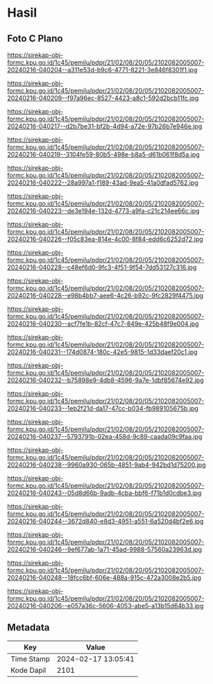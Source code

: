 # Hasil

## Foto C Plano

https://sirekap-obj-formc.kpu.go.id/1c45/pemilu/pdpr/21/02/08/20/05/2102082005007-20240216-040204--a311e53d-b9c6-4771-8221-3e846f8301f1.jpg

https://sirekap-obj-formc.kpu.go.id/1c45/pemilu/pdpr/21/02/08/20/05/2102082005007-20240216-040209--f97a96ec-8527-4423-a8c1-592d2bcb11fc.jpg

https://sirekap-obj-formc.kpu.go.id/1c45/pemilu/pdpr/21/02/08/20/05/2102082005007-20240216-040217--d2b7be31-bf2b-4d94-a72e-97b26b7e946e.jpg

https://sirekap-obj-formc.kpu.go.id/1c45/pemilu/pdpr/21/02/08/20/05/2102082005007-20240216-040219--3104fe59-80b5-498e-b8a5-d61b061f8d5a.jpg

https://sirekap-obj-formc.kpu.go.id/1c45/pemilu/pdpr/21/02/08/20/05/2102082005007-20240216-040222--28a997a1-f189-43ad-9ea5-41a0dfad5762.jpg

https://sirekap-obj-formc.kpu.go.id/1c45/pemilu/pdpr/21/02/08/20/05/2102082005007-20240216-040223--de3e194e-132d-4773-a9fa-c21c214ee66c.jpg

https://sirekap-obj-formc.kpu.go.id/1c45/pemilu/pdpr/21/02/08/20/05/2102082005007-20240216-040226--f05c83ea-814e-4c00-8f84-edd6c6252d72.jpg

https://sirekap-obj-formc.kpu.go.id/1c45/pemilu/pdpr/21/02/08/20/05/2102082005007-20240216-040228--c48ef6d0-9fc3-4f51-9f54-7dd53127c316.jpg

https://sirekap-obj-formc.kpu.go.id/1c45/pemilu/pdpr/21/02/08/20/05/2102082005007-20240216-040228--e98b4bb7-aee6-4c26-b92c-9fc2829f4475.jpg

https://sirekap-obj-formc.kpu.go.id/1c45/pemilu/pdpr/21/02/08/20/05/2102082005007-20240216-040230--acf7fe1b-82cf-47c7-849e-425b48f9e004.jpg

https://sirekap-obj-formc.kpu.go.id/1c45/pemilu/pdpr/21/02/08/20/05/2102082005007-20240216-040231--174d0874-180c-42e5-9815-1d33daef20c1.jpg

https://sirekap-obj-formc.kpu.go.id/1c45/pemilu/pdpr/21/02/08/20/05/2102082005007-20240216-040232--b75898e9-4db8-4596-9a7e-1dbf85674e92.jpg

https://sirekap-obj-formc.kpu.go.id/1c45/pemilu/pdpr/21/02/08/20/05/2102082005007-20240216-040233--1eb2f21d-da17-47cc-b034-fb989105675b.jpg

https://sirekap-obj-formc.kpu.go.id/1c45/pemilu/pdpr/21/02/08/20/05/2102082005007-20240216-040237--5793791b-02ea-458d-9c89-caada09c9faa.jpg

https://sirekap-obj-formc.kpu.go.id/1c45/pemilu/pdpr/21/02/08/20/05/2102082005007-20240216-040238--9960a930-065b-4851-9ab4-942bd1d75200.jpg

https://sirekap-obj-formc.kpu.go.id/1c45/pemilu/pdpr/21/02/08/20/05/2102082005007-20240216-040243--05d8d66b-9adb-4cba-bbf6-f71b1d0cdbe3.jpg

https://sirekap-obj-formc.kpu.go.id/1c45/pemilu/pdpr/21/02/08/20/05/2102082005007-20240216-040244--3672d840-e8d3-4951-a551-6a520d4bf2e6.jpg

https://sirekap-obj-formc.kpu.go.id/1c45/pemilu/pdpr/21/02/08/20/05/2102082005007-20240216-040246--9ef677ab-1a71-45ad-9988-57560a23963d.jpg

https://sirekap-obj-formc.kpu.go.id/1c45/pemilu/pdpr/21/02/08/20/05/2102082005007-20240216-040248--18fcc6bf-606e-488a-915c-472a3008e2b5.jpg

https://sirekap-obj-formc.kpu.go.id/1c45/pemilu/pdpr/21/02/08/20/05/2102082005007-20240216-040206--e057a36c-5606-4053-abe5-a13b15d64b33.jpg


## Metadata

| Key        | Value               |
| ---------- | ------------------- |
| Time Stamp | 2024-02-17 13:05:41 |
| Kode Dapil | 2101                |



